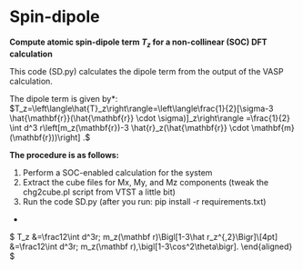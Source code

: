 # Spin-dipole
**Compute atomic spin-dipole term $T_z$ for a non-collinear (SOC) DFT calculation**

This code (SD.py) calculates the dipole term from the output of the VASP calculation.

The dipole term is given by*:
$T_z=\left\langle\hat{T}_z\right\rangle=\left\langle\frac{1}{2}[\sigma-3 \hat{\mathbf{r}}(\hat{\mathbf{r}} \cdot \sigma)]_z\right\rangle =\frac{1}{2} \int d^3 r\left[m_z(\mathbf{r})-3 \hat{r}_z(\hat{\mathbf{r}} \cdot \mathbf{m}(\mathbf{r}))\right] .$

**The procedure is as follows:**
1. Perform a SOC-enabled calculation for the system
2. Extract the cube files for Mx, My, and Mz components (tweak the chg2cube.pl script from VTST a little bit)
3. Run the code SD.py (after you run: pip install -r requirements.txt)

*
$
T_z &=\frac12\int d^3r\; m_z(\mathbf r)\Bigl[1-3\hat r_z^{\,2}\Bigr]\\[4pt] &=\frac12\int d^3r\; m_z(\mathbf r)\,\bigl[1-3\cos^2\theta\bigr]. \end{aligned}
$
